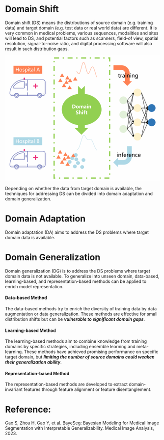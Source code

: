 # Domain Shift

Domain shift (DS) means the distributions of source domain (e.g. training data) and target domain (e.g. test data or real world data) are different. It is very common in medical problems, various sequences, modalities and sites will lead to DS, and potential factors such as scanners, field-of view, spatial resolution, signal-to-noise ratio, and digital processing software will also result in such distribution gaps.

![DomainShift](https://github.com/xiaovhua/Interpretability-of-Medical-Data-/blob/main/png/DomainShift.gif)

Depending on whether the data from target domain is available, the techniques for addressing DS can be divided into domain adaptation and domain generalization.

# Domain Adaptation
Domain adaptation (DA) aims to address the DS problems where target domain data is available.

# Domain Generalization
Domain generalization (DG) is to address the DS problems where target domain data is not available. To generalize into unseen domain, data-based, learning-based, and representation-based methods can be applied to enrich model representation.
#### Data-based Method
The data-based methods try to enrich the diversity of training data by data augmentation or data generalization. These methods are effective for small distribution shifts but can be **_vulnerable to significant domain gaps_**. 
#### Learning-based Method
The learning-based methods aim to combine knowledge from training domains by specific strategies, including ensemble learning and meta-learning. These methods have achieved promising performance on specific target domain, but **_limiting the number of source domains could weaken their generalization ability_**.
#### Representation-based Method
The representation-based methods are developed to extract domain-invariant features through feature alignment or feature disentanglement.


# Reference:
Gao S, Zhou H, Gao Y, et al. BayeSeg: Bayesian Modeling for Medical Image Segmentation with Interpretable Generalizability. Medical Image Analysis, 2023.


